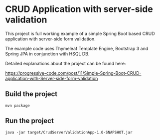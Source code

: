 # CRUD Application with server-side validation

This project is full working example of a simple Spring Boot based CRUD application with server-side form validation.

The example code uses Thymeleaf Template Engine, Bootstrap 3 and Spring JPA in conjunction with HSQL DB.

Detailed explanations about the project can be found here: 

https://progressive-code.com/post/11/Simple-Spring-Boot-CRUD-application-with-Server-side-form-validation
							
## Build the project

```
mvn package
```

## Run the project

```
java -jar target/CrudServerValidationApp-1.0-SNAPSHOT.jar
```
